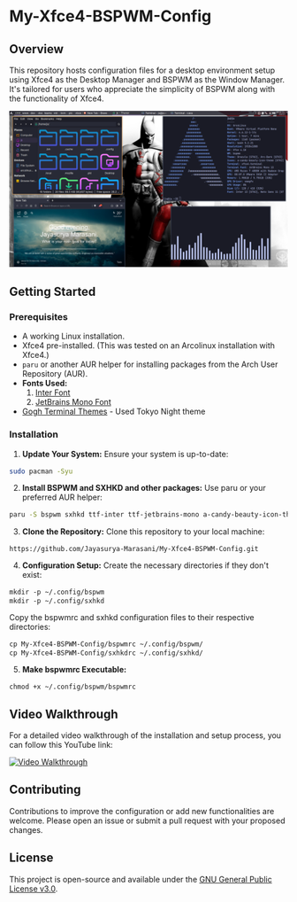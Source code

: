 # My-Xfce4-BSPWM-Config

## Overview
This repository hosts configuration files for a desktop environment setup using Xfce4 as the Desktop Manager and BSPWM as the Window Manager. It's tailored for users who appreciate the simplicity of BSPWM along with the functionality of Xfce4.


![Configuration Preview](https://github.com/Jayasurya-Marasani/My-Xfce4-BSPWM-Config/blob/main/my%20first%20rice.png)


## Getting Started

### Prerequisites
- A working Linux installation.
- Xfce4 pre-installed. (This was tested on an Arcolinux installation with Xfce4.)
- `paru` or another AUR helper for installing packages from the Arch User Repository (AUR).
-  **Fonts Used:**
      1. [Inter Font](https://fonts.google.com/specimen/Inter)
      2. [JetBrains Mono Font](https://fonts.google.com/specimen/JetBrains+Mono?query=JetBrain)
- [Gogh Terminal Themes](https://gogh-co.github.io/Gogh/)
      - Used Tokyo Night theme


### Installation

1. **Update Your System:**
Ensure your system is up-to-date:
```bash
sudo pacman -Syu
```
2. **Install BSPWM and SXHKD and other packages:**
Use paru or your preferred AUR helper:
```bash
paru -S bspwm sxhkd ttf-inter ttf-jetbrains-mono a-candy-beauty-icon-theme-git xcursor-breeze dracula-gtk-theme
``` 
3. **Clone the Repository:**
Clone this repository to your local machine:
```
https://github.com/Jayasurya-Marasani/My-Xfce4-BSPWM-Config.git
```
4. **Configuration Setup:**
Create the necessary directories if they don't exist:
```
mkdir -p ~/.config/bspwm
mkdir -p ~/.config/sxhkd
```
Copy the bspwmrc and sxhkd configuration files to their respective directories:
```
cp My-Xfce4-BSPWM-Config/bspwmrc ~/.config/bspwm/
cp My-Xfce4-BSPWM-Config/sxhkdrc ~/.config/sxhkd/
```

5. **Make bspwmrc Executable:**
```
chmod +x ~/.config/bspwm/bspwmrc
```

## Video Walkthrough

For a detailed video walkthrough of the installation and setup process, you can follow this YouTube link:

[![Video Walkthrough](https://img.youtube.com/vi/HxLW_dEx574/0.jpg)](https://www.youtube.com/watch?v=HxLW_dEx574)


## Contributing
Contributions to improve the configuration or add new functionalities are welcome. Please open an issue or submit a pull request with your proposed changes.

## License

This project is open-source and available under the [GNU General Public License v3.0](https://www.gnu.org/licenses/gpl-3.0.en.html).
